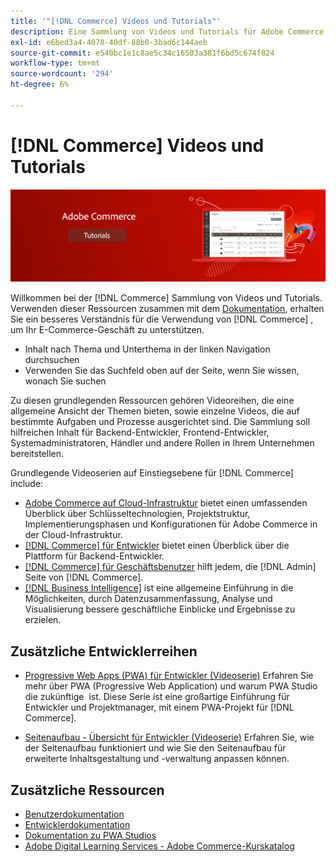 ```yaml
---
title: '"[!DNL Commerce] Videos und Tutorials"'
description: Eine Sammlung von Videos und Tutorials für Adobe Commerce und Magento Open Source
exl-id: e6bed3a4-4078-40df-88b0-3bad6c144aeb
source-git-commit: e540bc1e1c8ae5c34c16503a381f6bd5c674f824
workflow-type: tm+mt
source-wordcount: '294'
ht-degree: 6%

---
```


# [!DNL Commerce] Videos und Tutorials

![](./assets/banner.png)

Willkommen bei der [!DNL Commerce] Sammlung von Videos und Tutorials. Verwenden dieser Ressourcen zusammen mit dem [Dokumentation](https://experienceleague.adobe.com/docs/commerce.html), erhalten Sie ein besseres Verständnis für die Verwendung von [!DNL Commerce] , um Ihr E-Commerce-Geschäft zu unterstützen.

- Inhalt nach Thema und Unterthema in der linken Navigation durchsuchen
- Verwenden Sie das Suchfeld oben auf der Seite, wenn Sie wissen, wonach Sie suchen

Zu diesen grundlegenden Ressourcen gehören Videoreihen, die eine allgemeine Ansicht der Themen bieten, sowie einzelne Videos, die auf bestimmte Aufgaben und Prozesse ausgerichtet sind. Die Sammlung soll hilfreichen Inhalt für Backend-Entwickler, Frontend-Entwickler, Systemadministratoren, Händler und andere Rollen in Ihrem Unternehmen bereitstellen.

Grundlegende Videoserien auf Einstiegsebene für [!DNL Commerce] include:

- [Adobe Commerce auf Cloud-Infrastruktur](./cloud/1-overview.md) bietet einen umfassenden Überblick über Schlüsseltechnologien, Projektstruktur, Implementierungsphasen und Konfigurationen für Adobe Commerce in der Cloud-Infrastruktur.
- [[!DNL Commerce] für Entwickler](./developer/backend-1-1-overview.md) bietet einen Überblick über die Plattform für Backend-Entwickler.
- [[!DNL Commerce] für Geschäftsbenutzer](./merchant/introduction/1-1-menus.md) hilft jedem, die [!DNL Admin] Seite von [!DNL Commerce].
- [[!DNL Business Intelligence]](./merchant/business-intelligence/1-overview.md) ist eine allgemeine Einführung in die Möglichkeiten, durch Datenzusammenfassung, Analyse und Visualisierung bessere geschäftliche Einblicke und Ergebnisse zu erzielen.

## Zusätzliche Entwicklerreihen

- [Progressive Web Apps (PWA) für Entwickler (Videoserie)](./pwa/introduction/1-overview.md) Erfahren Sie mehr über PWA (Progressive Web Application) und warum PWA Studio die zukünftige &#x200B; ist. Diese Serie ist eine großartige Einführung für Entwickler und Projektmanager, mit einem PWA-Projekt für [!DNL Commerce].

- [Seitenaufbau - Übersicht für Entwickler (Videoserie)](./developer/page-builder/1-intro-case-studies.md) Erfahren Sie, wie der Seitenaufbau funktioniert und wie Sie den Seitenaufbau für erweiterte Inhaltsgestaltung und -verwaltung anpassen können.

<!--
- **[Security planning for [!DNL Commerce] (video series)](./security/summit-security/1-summit-security.md)**
    <br>
    *How the e-commerce threat landscape is changing. The importance of security for the customer running an e-commerce application and specific processes and practices for securing Magento*
-->

## Zusätzliche Ressourcen

- [Benutzerdokumentation](https://docs.magento.com/)
- [Entwicklerdokumentation](https://devdocs.magento.com/)
- [Dokumentation zu PWA Studios](https://developer.adobe.com/commerce/pwa-studio/)
- [Adobe Digital Learning Services - Adobe Commerce-Kurskatalog](https://learning.adobe.com/catalog.html?solution=Adobe%20Commerce)
